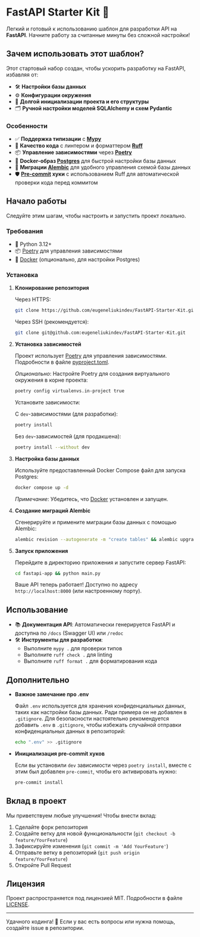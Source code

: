 # FastAPI Starter Kit 🚀

Легкий и готовый к использованию шаблон для разработки API на **FastAPI**. Начните работу за считанные минуты без сложной настройки!

## Зачем использовать этот шаблон?

Этот стартовый набор создан, чтобы ускорить разработку на FastAPI, избавляя от:

- 🛠️ **Настройки базы данных**
- ⚙️ **Конфигурации окружения**
- 📂 **Долгой инициализации проекта и его структуры**
- 🗂️ **Ручной настройки моделей SQLAlchemy и схем Pydantic**

### Особенности

- ✅ **Поддержка типизации** с **[Mypy](https://mypy.readthedocs.io/en/stable/)**
- 🧹 **Качество кода** с линтером и форматтером **[Ruff](https://docs.astral.sh/ruff/)**
- 📦 **Управление зависимостями** через **[Poetry](https://python-poetry.org/)**
- 🐳 **Docker-образ [Postgres](https://hub.docker.com/_/postgres)** для быстрой настройки базы данных
- 🔄 **Миграции [Alembic](https://alembic.sqlalchemy.org/en/latest/index.html)** для удобного управления схемой базы данных
- 🛡️ **[Pre-commit](https://pre-commit.com/) хуки** с использованием Ruff для автоматической проверки кода перед коммитом

## Начало работы

Следуйте этим шагам, чтобы настроить и запустить проект локально.

### Требования

- 🐍 Python 3.12+
- 📦 [Poetry](https://python-poetry.org/docs/#installation) для управления зависимостями
- 🐳 [Docker](https://www.docker.com/get-started) (опционально, для настройки Postgres)

### Установка

1. **Клонирование репозитория**

   Через HTTPS:
   ```bash
   git clone https://github.com/eugeneliukindev/FastAPI-Starter-Kit.git
   ```

   Через SSH (рекомендуется):
   ```bash
   git clone git@github.com:eugeneliukindev/FastAPI-Starter-Kit.git
   ```

2. **Установка зависимостей**

   Проект использует [Poetry](https://python-poetry.org/) для управления зависимостями. Подробности в файле [pyproject.toml](pyproject.toml).

   *Опционально*: Настройте Poetry для создания виртуального окружения в корне проекта:
   ```bash
   poetry config virtualenvs.in-project true
   ```

   Установите зависимости:

   С `dev`-зависимостями (для разработки):
   ```bash
   poetry install
   ```

   Без `dev`-зависимостей (для продакшена):
   ```bash
   poetry install --without dev
   ```

3. **Настройка базы данных**

   Используйте предоставленный Docker Compose файл для запуска Postgres: 
   ```bash
   docker compose up -d
   ```

   *Примечание*: Убедитесь, что [Docker](https://www.docker.com/) установлен и запущен.

4. **Создание миграций Alembic**

   Сгенерируйте и примените миграции базы данных с помощью Alembic:
   ```bash
   alembic revision --autogenerate -m "create tables" && alembic upgrade head
   ```

5. **Запуск приложения**

   Перейдите в директорию приложения и запустите сервер FastAPI:
   ```bash
   cd fastapi-app && python main.py
   ```

   Ваше API теперь работает! Доступно по адресу `http://localhost:8000` (или настроенному порту).

## Использование

- 📚 **Документация API**: Автоматически генерируется FastAPI и доступна по `/docs` (Swagger UI) или `/redoc`
- 🛠️ **Инструменты для разработки**:
  - Выполните `mypy .` для проверки типов
  - Выполните `ruff check .` для linting
  - Выполните `ruff format .` для форматирования кода


## Дополнительно
  
- **Важное замечание про .env**

   Файл `.env` используется для хранения конфиденциальных данных, таких как настройки базы данных. Ради примера он не добавлен в `.gitignore`. Для безопасности настоятельно рекомендуется добавить `.env` в `.gitignore`, чтобы избежать случайной отправки конфиденциальных данных в репозиторий:
   ```bash
   echo ".env" >> .gitignore
   ```
  
- **Инициализация pre-commit хуков**
  
   Если вы установили `dev` зависимости через `poetry install`, вместе с этим был добавлен `pre-commit`, чтобы его активировать нужно:
   ```bash
   pre-commit install
   ```

## Вклад в проект

Мы приветствуем любые улучшения! Чтобы внести вклад:

1. Сделайте форк репозитория
2. Создайте ветку для новой функциональности (`git checkout -b feature/YourFeature`)
3. Зафиксируйте изменения (`git commit -m 'Add YourFeature'`)
4. Отправьте ветку в репозиторий (`git push origin feature/YourFeature`)
5. Откройте Pull Request

## Лицензия

Проект распространяется под лицензией MIT. Подробности в файле [LICENSE](LICENSE.txt).

---

Удачного кодинга! 🎉 Если у вас есть вопросы или нужна помощь, создайте issue в репозитории.
